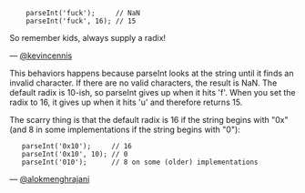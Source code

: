 ```
    parseInt('fuck');     // NaN
    parseInt('fuck', 16); // 15
```

So remember kids, always supply a radix!


— [@kevincennis][1]

[1]:https://twitter.com/kevincennis


This behaviors happens because parseInt looks at the string until it finds an invalid character. If there are no valid characters, the result is NaN. The default radix is 10-ish, so parseInt gives up when it hits 'f'. When you set the radix to 16, it gives up when it hits 'u' and therefore returns 15.

The scarry thing is that the default radix is 16 if the string begins with "0x" (and 8 in some implementations if the string begins with "0"):
```
   parseInt('0x10');     // 16
   parseInt('0x10', 10); // 0
   parseInt('010');      // 8 on some (older) implementations
```

— [@alokmenghrajani](http://quaxio.com)
